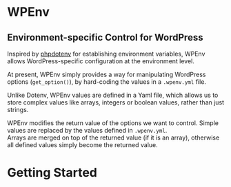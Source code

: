 WPEnv
=====

## Environment-specific Control for WordPress

Inspired by [phpdotenv](https://github.com/vlucas/phpdotenv) for establishing environment variables, WPEnv allows WordPress-specific configuration at the environment level.

At present, WPEnv simply provides a way for manipulating WordPress options (`get_option()`), by hard-coding the values in a `.wpenv.yml` file.

Unlike Dotenv, WPEnv values are defined in a Yaml file, which allows us to store complex values like arrays, integers or boolean values, rather than just strings.

WPEnv modifies the return value of the options we want to control.  Simple values are replaced by the values defined in `.wpenv.yml`.  
Arrays are merged on top of the returned value (if it is an array), otherwise all defined values simply become the returned value.

# Getting Started

